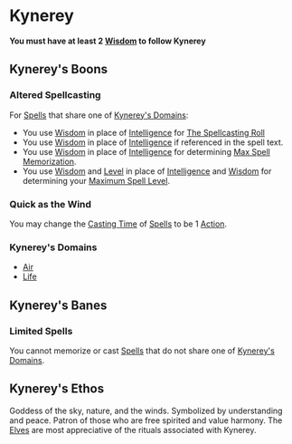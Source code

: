 # Kynerey

**You must have at least 2 [Wisdom](../../../../Player%20Characters/Chosen%20Statistics/Wisdom.md) to follow Kynerey**

## Kynerey's Boons

### Altered Spellcasting

For [Spells](../../../Spells.md) that share one of [Kynerey's Domains](Kynerey.md#Kynerey's%20Domains):

* You use [Wisdom](../../../../Player%20Characters/Chosen%20Statistics/Wisdom.md) in place of [Intelligence](../../../../Player%20Characters/Chosen%20Statistics/Intelligence.md) for [The Spellcasting Roll](../../../Spellcasting.md#The%20Spellcasting%20Roll) 
* You use [Wisdom](../../../../Player%20Characters/Chosen%20Statistics/Wisdom.md) in place of [Intelligence](../../../../Player%20Characters/Chosen%20Statistics/Intelligence.md) if referenced in the spell text.
* You use [Wisdom](../../../../Player%20Characters/Chosen%20Statistics/Wisdom.md) in place of [Intelligence](../../../../Player%20Characters/Chosen%20Statistics/Intelligence.md) for determining [Max Spell Memorization](../../../Spell%20Memorization.md).
* You use [Wisdom](../../../../Player%20Characters/Chosen%20Statistics/Wisdom.md) and [Level](../../../../Player%20Characters/Derived%20Statistics/Level.md) in place of [Intelligence](../../../../Player%20Characters/Chosen%20Statistics/Intelligence.md) and [Wisdom](../../../../Player%20Characters/Chosen%20Statistics/Wisdom.md) for determining your [Maximum Spell Level](../../../Spell%20Level.md#Max%20Spell%20Level).

### Quick as the Wind

You may change the [Casting Time](../../../Spellcasting.md#Casting%20Time) of [Spells](../../../Spells.md) to be 1 [Action](../../../../Game%20Procedures/Action.md).

### Kynerey's Domains

* [Air](../../../Spell%20Domains/Air.md)
* [Life](../../../Spell%20Domains/Life.md)

## Kynerey's Banes

### Limited Spells

You cannot memorize or cast [Spells](../../../Spells.md) that do not share one of [Kynerey's Domains](Kynerey.md#Kynerey's%20Domains).

## Kynerey's Ethos

Goddess of the sky, nature, and the winds. Symbolized by understanding and peace. Patron of those who are free spirited and value harmony. The [Elves](../../../../Player%20Characters/Ancenstries/Elves.md) are most appreciative of the rituals associated with Kynerey.
